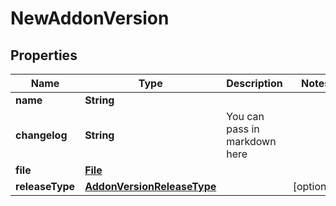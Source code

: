# NewAddonVersion

## Properties
Name | Type | Description | Notes
------------ | ------------- | ------------- | -------------
**name** | **String** |  | 
**changelog** | **String** | You can pass in markdown here | 
**file** | [**File**](File.md) |  | 
**releaseType** | [**AddonVersionReleaseType**](AddonVersionReleaseType.md) |  |  [optional]
